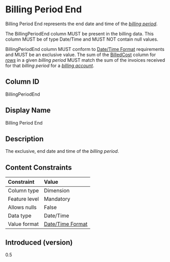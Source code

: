 # Billing Period End

Billing Period End represents the end date and time of the [*billing period*](#glossary:billing-period).

The BillingPeriodEnd column MUST be present in the billing data. This column MUST be of type Date/Time and MUST NOT contain null values.

BillingPeriodEnd column MUST conform to [Date/Time Format](#date/timeformat) requirements and MUST be an exclusive value. The sum of the [BilledCost](#billedcost) column for [*rows*](#glossary:row) in a given *billing period* MUST match the sum of the invoices received for that *billing period* for a [*billing account*](#glossary:billing-account).

## Column ID

BillingPeriodEnd

## Display Name

Billing Period End

## Description

The exclusive, end date and time of the *billing period*.

## Content Constraints

| Constraint      | Value                                |
|:----------------|:-------------------------------------|
| Column type     | Dimension                            |
| Feature level   | Mandatory                            |
| Allows nulls    | False                                |
| Data type       | Date/Time                            |
| Value format    | [Date/Time Format](#date/timeformat) |

## Introduced (version)

0.5
